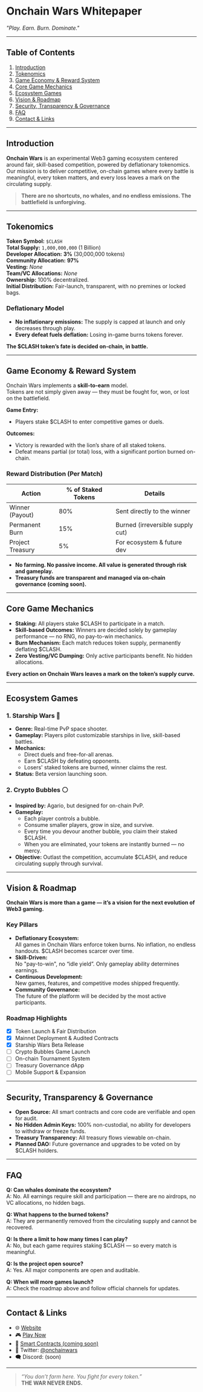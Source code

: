 # Onchain Wars Whitepaper

_"Play. Earn. Burn. Dominate."_

---

## Table of Contents

1. [Introduction](#introduction)
2. [Tokenomics](#tokenomics)
3. [Game Economy & Reward System](#game-economy--reward-system)
4. [Core Game Mechanics](#core-game-mechanics)
5. [Ecosystem Games](#ecosystem-games)
6. [Vision & Roadmap](#vision--roadmap)
7. [Security, Transparency & Governance](#security-transparency--governance)
8. [FAQ](#faq)
9. [Contact & Links](#contact--links)

---

## Introduction

**Onchain Wars** is an experimental Web3 gaming ecosystem centered around fair, skill-based competition, powered by deflationary tokenomics. Our mission is to deliver competitive, on-chain games where every battle is meaningful, every token matters, and every loss leaves a mark on the circulating supply.

> **There are no shortcuts, no whales, and no endless emissions. The battlefield is unforgiving.**

---

## Tokenomics

**Token Symbol:** `$CLASH`  
**Total Supply:** `1,000,000,000` (1 Billion)  
**Developer Allocation:** **3%** (30,000,000 tokens)  
**Community Allocation:** **97%**  
**Vesting:** _None_  
**Team/VC Allocations:** _None_  
**Ownership:** 100% decentralized.  
**Initial Distribution:** Fair-launch, transparent, with no premines or locked bags.

### Deflationary Model

- **No inflationary emissions:** The supply is capped at launch and only decreases through play.
- **Every defeat fuels deflation:** Losing in-game burns tokens forever.

**The $CLASH token’s fate is decided on-chain, in battle.**

---

## Game Economy & Reward System

Onchain Wars implements a **skill-to-earn** model.  
Tokens are not simply given away — they must be fought for, won, or lost on the battlefield.

**Game Entry:**
- Players stake $CLASH to enter competitive games or duels.

**Outcomes:**
- Victory is rewarded with the lion’s share of all staked tokens.
- Defeat means partial (or total) loss, with a significant portion burned on-chain.

### Reward Distribution (Per Match)

| Action                   | % of Staked Tokens | Details                         |
|--------------------------|--------------------|---------------------------------|
| Winner (Payout)          | 80%                | Sent directly to the winner     |
| Permanent Burn           | 15%                | Burned (irreversible supply cut)|
| Project Treasury         | 5%                 | For ecosystem & future dev      |

- **No farming. No passive income. All value is generated through risk and gameplay.**
- **Treasury funds are transparent and managed via on-chain governance (coming soon).**

---

## Core Game Mechanics

- **Staking:** All players stake $CLASH to participate in a match.
- **Skill-based Outcomes:** Winners are decided solely by gameplay performance — no RNG, no pay-to-win mechanics.
- **Burn Mechanism:** Each match reduces token supply, permanently deflating $CLASH.
- **Zero Vesting/VC Dumping:** Only active participants benefit. No hidden allocations.

**Every action on Onchain Wars leaves a mark on the token’s supply curve.**

---

## Ecosystem Games

### 1. **Starship Wars** 🚀

- **Genre:** Real-time PvP space shooter.
- **Gameplay:** Players pilot customizable starships in live, skill-based battles.
- **Mechanics:**  
  - Direct duels and free-for-all arenas.
  - Earn $CLASH by defeating opponents.
  - Losers' staked tokens are burned, winner claims the rest.
- **Status:** Beta version launching soon.

### 2. **Crypto Bubbles** ⚪

- **Inspired by:** Agario, but designed for on-chain PvP.
- **Gameplay:**  
  - Each player controls a bubble.
  - Consume smaller players, grow in size, and survive.
  - Every time you devour another bubble, you claim their staked $CLASH.
  - When you are eliminated, your tokens are instantly burned — no mercy.
- **Objective:** Outlast the competition, accumulate $CLASH, and reduce circulating supply through survival.

---

## Vision & Roadmap

**Onchain Wars is more than a game — it’s a vision for the next evolution of Web3 gaming.**

### Key Pillars

- **Deflationary Ecosystem:**  
  All games in Onchain Wars enforce token burns. No inflation, no endless handouts. $CLASH becomes scarcer over time.
- **Skill-Driven:**  
  No "pay-to-win", no “idle yield”. Only gameplay ability determines earnings.
- **Continuous Development:**  
  New games, features, and competitive modes shipped frequently.
- **Community Governance:**  
  The future of the platform will be decided by the most active participants.

### Roadmap Highlights

- [x] Token Launch & Fair Distribution
- [x] Mainnet Deployment & Audited Contracts
- [x] Starship Wars Beta Release
- [ ] Crypto Bubbles Game Launch
- [ ] On-chain Tournament System
- [ ] Treasury Governance dApp
- [ ] Mobile Support & Expansion

---

## Security, Transparency & Governance

- **Open Source:** All smart contracts and core code are verifiable and open for audit.
- **No Hidden Admin Keys:** 100% non-custodial, no ability for developers to withdraw or freeze funds.
- **Treasury Transparency:** All treasury flows viewable on-chain.
- **Planned DAO:** Future governance and upgrades to be voted on by $CLASH holders.

---

## FAQ

**Q: Can whales dominate the ecosystem?**  
A: No. All earnings require skill and participation — there are no airdrops, no VC allocations, no hidden bags.

**Q: What happens to the burned tokens?**  
A: They are permanently removed from the circulating supply and cannot be recovered.

**Q: Is there a limit to how many times I can play?**  
A: No, but each game requires staking $CLASH — so every match is meaningful.

**Q: Is the project open source?**  
A: Yes. All major components are open and auditable.

**Q: When will more games launch?**  
A: Check the roadmap above and follow official channels for updates.

---

## Contact & Links

- 🌐 [Website](https://onchainwars.com)
- 🎮 [Play Now](https://play.onchainwars.com)
- 📄 [Smart Contracts (coming soon)]()
- 💬 Twitter: [@onchainwars](https://twitter.com/onchainwars)
- 🗨️ Discord: (soon)

---

> _“You don’t farm here. You fight for every token.”_  
> **THE WAR NEVER ENDS.**


